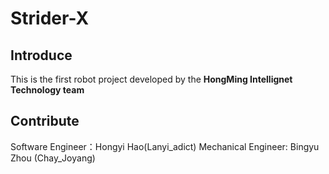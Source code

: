 # Strider-X
## Introduce
This is the first robot project developed by the <b> HongMing Intellignet Technology team </b>

## 
## Contribute
Software Engineer：Hongyi Hao(Lanyi_adict)
Mechanical Engineer: Bingyu Zhou (Chay_Joyang)
